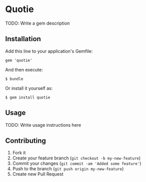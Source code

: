 # Quotie

TODO: Write a gem description

## Installation

Add this line to your application's Gemfile:

    gem 'quotie'

And then execute:

    $ bundle

Or install it yourself as:

    $ gem install quotie

## Usage

TODO: Write usage instructions here

## Contributing

1. Fork it
2. Create your feature branch (`git checkout -b my-new-feature`)
3. Commit your changes (`git commit -am 'Added some feature'`)
4. Push to the branch (`git push origin my-new-feature`)
5. Create new Pull Request

